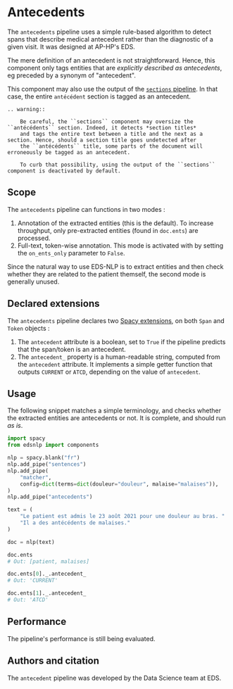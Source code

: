 # Antecedents

The `antecedents` pipeline uses a simple rule-based algorithm to detect spans that describe medical antecedent rather than the diagnostic of a given visit. It was designed at AP-HP's EDS.

The mere definition of an antecedent is not straightforward. Hence, this component only tags entities that are _explicitly described as antecedents_, eg preceded by a synonym of "antecedent".

This component may also use the output of the [`sections` pipeline](sections.md). In that case, the entire `antécédent` section is tagged as an antecedent.

```{eval-rst}
.. warning::

    Be careful, the ``sections`` component may oversize the ``antécédents`` section. Indeed, it detects *section titles*
    and tags the entire text between a title and the next as a section. Hence, should a section title goes undetected after
    the ``antécédents`` title, some parts of the document will erroneously be tagged as an antecedent.

    To curb that possibility, using the output of the ``sections`` component is deactivated by default.
```

## Scope

The `antecedents` pipeline can functions in two modes :

1. Annotation of the extracted entities (this is the default). To increase throughput, only pre-extracted entities (found in `doc.ents`) are processed.
2. Full-text, token-wise annotation. This mode is activated with by setting the `on_ents_only` parameter to `False`.

Since the natural way to use EDS-NLP is to extract entities and then check whether they are related to the patient themself, the second mode is generally unused.

## Declared extensions

The `antecedents` pipeline declares two [Spacy extensions](https://spacy.io/usage/processing-pipelines#custom-components-attributes), on both `Span` and `Token` objects :

1. The `antecedent` attribute is a boolean, set to `True` if the pipeline predicts that the span/token is an antecedent.
2. The `antecedent_` property is a human-readable string, computed from the `antecedent` attribute. It implements a simple getter function that outputs `CURRENT` or `ATCD`, depending on the value of `antecedent`.

## Usage

The following snippet matches a simple terminology, and checks whether the extracted entities are antecedents or not. It is complete, and should run _as is_.

```python
import spacy
from edsnlp import components

nlp = spacy.blank("fr")
nlp.add_pipe("sentences")
nlp.add_pipe(
    "matcher",
    config=dict(terms=dict(douleur="douleur", malaise="malaises")),
)
nlp.add_pipe("antecedents")

text = (
    "Le patient est admis le 23 août 2021 pour une douleur au bras. "
    "Il a des antécédents de malaises."
)

doc = nlp(text)

doc.ents
# Out: [patient, malaises]

doc.ents[0]._.antecedent_
# Out: 'CURRENT'

doc.ents[1]._.antecedent_
# Out: 'ATCD'
```

## Performance

The pipeline's performance is still being evaluated.

## Authors and citation

The `antecedent` pipeline was developed by the Data Science team at EDS.
